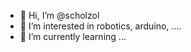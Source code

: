 - 👋 Hi, I’m @scholzol
- 👀 I’m interested in robotics, arduino, ....
- 🌱 I’m currently learning ...

<!---
scholzol/scholzol is a ✨ special ✨ repository because its `README.md` (this file) appears on your GitHub profile.
You can click the Preview link to take a look at your changes.
--->
